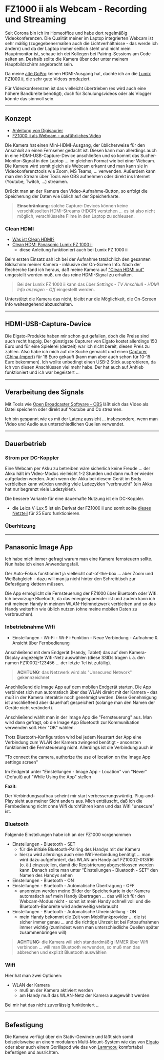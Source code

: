 # FZ1000 ii als Webcam - Recording und Streaming

Seit Corona bin ich im Homeoffice und habe dort regelmäßig Videokonferenzen. Die Qualität meiner im Laptop integrierten Webcam ist sehr mäßig (zugegebenermaßen auch die Lichtverhältnisse - das werde ich ändern) und da der Laptop immer seitlich steht und nicht mein Hauptmonitor ist, schaue ich dei Kollegen bei Pairing-Sessions am Code selten an. Deshalb sollte die Kamera über oder unter meinem Hauptbildschirm angebracht sein.

Da meine [alte GoPro](gopro.md) keinen HDMI-Ausgang hat, dachte ich an die [Lumix FZ1000 ii](panasonic-fz1000ii.md), die sehr gute Videos produziert.

Für Videokonferenzen ist das vielleicht übertrieben (es wird auch eine höhere Bandbreite benötigt), doch für Schulungsvideos oder als Vlogger könnte das sinnvoll sein.

---

## Konzept

* [Anleitung von Digisaurier](https://www.digisaurier.de/praxis-die-digitalkamera-im-einsatz-als-webcam/)
* [FZ1000 ii als Webcam - ausführliches Video](https://www.youtube.com/watch?v=yB8ADxs8rfg)

Die Kamera hat einen Mini-HDMI-Ausgang, der üblicherweise für den Anschluß an einen Fernseher gedacht ist. Diesen kann man allerdings auch in eine HDMI-USB-Capture-Device anschließen und so kommt das Sucher-Monitor-Signal in den Laptop ... im gleichen Format wie bei einer Webcam. Die Kamera wird somit gleich als Webcam erkannt und man kann sie in Videokonferenztools wie Zoom, MS Teams, ... verwenden. Außerdem kann man den Stream über Tools wie OBS aufnehmen oder direkt ins Internet (Youtube, Twitch, ...) streamen.

Drückt man an der Kamera den Video-Aufnahme-Button, so erfolgt die Speicherung der Daten wie üblich auf der Speicherkarte.

> **Einschränkung:** solche Capture-Devices können keine verschlüsselten HDMI-Streams (HDCP) verstehen ... es ist also nicht möglich, verschlüsselte Filme in den Laptop zu schleusen.

### Clean HDMI

* [Was ist Clean HDMI?](https://www.digitalkamera.de/Fototipp/Was_ist_Clean_HDMI_und_wofur_braucht_man_das/12005.aspx)
* [Clean HDMI Panasonic Lumix FZ 1000 ii](https://www.imaging-resource.com/news/2014/07/31/the-panasonic-fz1000-can-output-clean-hdmi-video)
  * diese Anleitung funktioniert auch bei Lumix FZ 1000 ii

Beim ersten Einsatz sah ich bei der Aufnahme tatsächlich den gesamten Bildschirm meiner Kamera - inklusive der On-Screen Info. Nach der Recherche fand ich heraus, daß meine Kamera auf ["Clean HDMI out"](https://www.dpreview.com/forums/post/42462762) umgestellt werden muß, um das reine HDMI-Signal zu erhalten.

> Bei der Lumix FZ 1000 ii kann das über *Settings - TV Anschluß - HDMI Info anzeigen - Off* eingestellt werden.

Unterstützt die Kamera das nicht, bleibt nur die Möglichkeit, die On-Screen Info weitestgehend abzuschalten.

---

## HDMI-USB-Capture-Device

Die Elgato-Produkte haben mir schon gut gefallen, doch die Preise sind auch recht happig. Der günstigste Capturer von Elgato kostet allerdings 150 Euro und für eine Spielerei (derzeit) war ich nicht bereit, diesen Preis zu zahlen. Also habe ich mich auf die Suche gemacht und einen [Capturer (China-Import)](https://www.youtube.com/watch?v=1StLMGj3kno) für 18 Euro gekauft (kann man aber auch schon für 10-15 Euro bekommen). Ich wollte unbedingt einen USB-2 Stick ausprobieren, da ich von diesen Anschlüssen viel mehr habe. Der hat auch auf Anhieb funktioniert und ich war begeistert ...

---

## Verarbeitung des Signals

Mit Tools wie [Open Broadcaster Software - OBS](obs.md) läßt sich das Video als Datei speichern oder direkt auf Youtube und Co streamen.

Ich bin gespannt wie es mit der Latenz aussieht ... insbesondere, wenn man Video und Audio aus unterschiedlichen Quellen verwendet.

---

## Dauerbetrieb

### Strom per DC-Koppler

Eine Webcam per Akku zu betreiben wäre sicherlich keine Freude ... der Akku hält im Video-Modus vielleicht 1-2 Stunden und dann muß er wieder aufgeladen werden. Auch wenn der Akku bei diesem Gerät im Body verbleiben kann würden unnötig viele Ladezyklen "verbraucht" (ein Akku hat nur begrenzt viele Ladezyklen).

Die bessere Variante für eine dauerhafte Nutzung ist ein DC-Koppler.

* die Leica V-Lux 5 ist ein Derivat der FZ1000 ii und somit sollte [dieses Netzteil](https://www.ebay.de/itm/Netzteil-fur-Panasonic-Lumix-DC-FZ1000-II-Leica-V-LUX-Typ-114-Netzadapter/324143566603?_trkparms=aid%3D1110006%26algo%3DHOMESPLICE.SIM%26ao%3D1%26asc%3D20200520130149%26meid%3D871b44c384c84e90b3c7890dc2b46653%26pid%3D100012%26rk%3D1%26rkt%3D12%26sd%3D223476354290%26itm%3D324143566603%26pmt%3D1%26noa%3D0%26pg%3D2047675%26algv%3DSimplAMLCvipPairwiseWebWithBBEV2bDemotion%26brand%3DSubtel&_trksid=p2047675.c100012.m1985) für 25 Euro funktionieren.

### Überhitzung

---

## Panasonic Image App

Ich habe mich immer gefragt warum man eine Kamera fernsteuern sollte. Nun habe ich einen Anwendungsfall.

Der Auto-Fokus funktioniert ja vielleicht out-of-the-box ... aber Zoom und Weißabgleich - dazu will man ja nicht hinter den Schreibtisch zur Befestigung klettern müssen.

Die App ermöglicht die Fernsteuerung der FZ1000 über Bluetooth oder Wifi. Ich bevorzuge Bluetooth, da das energiesparender ist und zudem kann ich mit meinem Handy in meinem WLAN-Heimnetzwerk verbleiben und so das Handy weiterhin wie üblich nutzen (ohne meine mobilen Daten zu verbrauchen).

### Inbetriebnahme Wifi

* Einstellungen - Wi-Fi - Wi-Fi-Funktion - Neue Verbindung - Aufnahme & Ansicht über Fernbedienung

Anschließend mit dem Endgerät (Handy, Tablet) das auf dem Kamera-Display angezeigte Wifi-Netz auswählen (diese SSIDs tragen i. a. den namen FZ10002-123456 ... der letzte Tel ist zufällig).

> **ACHTUNG:** das Netzwerk wird als "Unsecured Network" gekennzeichnet

Anschließend die Image App auf dem mobilen Endgerät starten. Die App verbindet sich nun automatisch über das WLAN direkt mit der Kamera - das muß in der Kamera interaktiv noch genehmigt werden. Diese Genehmigung ist anschließend aber dauerhaft gespeichert (solange man den Namen der Geräte nicht verändert).

Anschließend wählt man in der Image App die "Fernsteuerung" aus. Man wird dann gefragt, ob die Image App Bluetooth zur Kommunikation verwenden soll. Hier "OK" wählen.

Trotz Bluetooth-Konfiguration wird bei jedem Neustart der App eine Verbindung zum WLAN der Kamera zwingend benötigt - ansonsten funktioniert die Fernsteuerung nicht. Allerdings ist die Verbindung auch in

"To connect the camera, authorize the use of location on the Image App settings screen"

Im Endgerät unter "Einstellungen - Image App - Location" von "Never" (Default) auf "While Using the App" stellen

**Fazit:**

Der Verbindungsaufbau scheint mir start verbesserungswürdig. Plug-and-Play sieht aus meiner Sicht anders aus. Mich enttäuscht, daß ich die Fernbedienung nicht ohne Wifi durchführen kann und das Wifi "unsecure" ist.

### Bluetooth

Folgende Einstellungen habe ich an der FZ1000 vorgenommen

* Einstellungen - Bluetooth - SET
  * für die initiale Bluetooth-Pairing des Handys mit der Kamera
  * hierzu wird allerdings auch eine Wifi-Verbindung benötigt ... man wird dazu aufgefordert, das WLAN am Handy auf FZ10002-013516 (o. ä.) einzustellen, damit die Registrierung abgeschlossen werden kann. Danach sollte man unter "Einstellungen - Bluetooth - SET" den Namen des Handys sehen
* Einstellungen - Bluetooth - ON
* Einstellungen - Bluetooth - Automatische Übertragung - OFF
  * ansonsten werden meine Bilder der Speicherkarte in der Kamera automatisch auf mein Handy übertragen ... das will ich für den Webcam-Modus nicht - sonst ist mein Handy schnell voll und die Bluetooth-Banbreite wird anderweitig verbraucht
* Einstellungen - Bluetooth - Automatische Uhreinstellung - ON
  * mein Handy bekommt die Zeit vom Mobilfunkprovider ... die ist sicher immer genau ... und die richtige Uhrzeit ist bei Fotoaufnahmen immer wichtig (zumindest wenn man unterschiedliche Quellen später zusammenbringen will)

> **ACHTUNG:** die Kamera will sich standardmäßig IMMER über Wifi verbinden ... will man Bluetooth verwenden, so muß man das abbrechen und explizit Bluetooth auswählen

### Wifi

Hier hat man zwei Optionen:

* WLAN der Kamera
  * muß an der Kamera aktiviert werden
  * am Handy muß das WLAN-Netz der Kamera ausgewählt werden

Bei mir hat das nicht zuverlässig funktioniert ...

---

## Befestigung

Die Kamera verfügt über ein Stativ-Gewinde und läßt sich somit beispielsweise an einem modularen Multi-Mount-System wie das von [Elgato](https://www.elgato.com/de/multi-mount-system) oder aber auch einem Gorillapod wie das von [Lammcou](https://www.amazon.de/-/en/gp/product/B073N9687P/ref=ppx_yo_dt_b_search_asin_title?ie=UTF8&psc=1) komfortabel befestigen und ausrichten.
